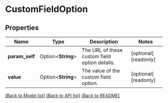 # CustomFieldOption

## Properties

Name | Type | Description | Notes
------------ | ------------- | ------------- | -------------
**param_self** | Option<**String**> | The URL of these custom field option details. | [optional][readonly]
**value** | Option<**String**> | The value of the custom field option. | [optional][readonly]

[[Back to Model list]](../README.md#documentation-for-models) [[Back to API list]](../README.md#documentation-for-api-endpoints) [[Back to README]](../README.md)


